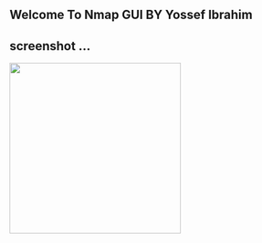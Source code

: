 ## Welcome To Nmap GUI BY Yossef Ibrahim
## screenshot ...

<img src="D:\My Projects\Pycharm\Nmap_GUI\Screenshot 2024-07-30 202314.png" width="300">

